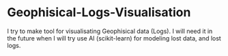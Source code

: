 # Geophisical-Logs-Visualisation

I try to make tool for visualisating Geophisical data (Logs).
I will need it in the future when I will try use AI (scikit-learn) for modeling lost data, and lost logs.
